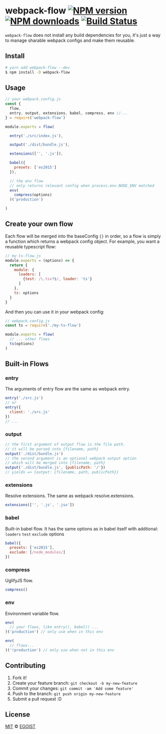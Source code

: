 # webpack-flow [![NPM version](https://img.shields.io/npm/v/webpack-flow.svg?style=flat-square)](https://npmjs.com/package/webpack-flow) [![NPM downloads](https://img.shields.io/npm/dm/webpack-flow.svg?style=flat-square)](https://npmjs.com/package/webpack-flow) [![Build Status](https://img.shields.io/circleci/project/egoist/webpack-flow/master.svg?style=flat-square)](https://circleci.com/gh/egoist/webpack-flow)

`webpack-flow` does not install any build dependencies for you, it's just a way to manage sharable webpack configs and make them reusable.

## Install

```bash
# yarn add webpack-flow --dev
$ npm install -D webpack-flow
```

## Usage

```js
// your webpack.config.js
const {
  flow,
  entry, output, extensions, babel, compress, env //...
} = require('webpack-flow')

module.exports = flow(

  entry('./src/index.js'),

  output('./dist/bundle.js'),

  extensions(['', '.js']),

  babel({
    presets: ['es2015']
  }),

  // the env flow
  // only returns relevant config when process.env.NODE_ENV matched
  env(
    compress(options)
  )('production')

)
```

## Create your own flow

Each flow will be merged into the baseConfig `{}` in order, so a flow is simply a function which returns a webpack config object. For example, you want a reusable typescript flow:

```js
// my-ts-flow.js
module.exports = (options) => {
  return {
    module: {
      loaders: [
        {test: /\.tsx?$/, loader: 'ts'}
      ]
    },
    ts: options
  }
}
```

And then you can use it in your webpack config:

```js
// webpack.config.js
const ts = require('./my-ts-flow')

module.exports = flow(
  // ... other flows
  ts(options)
)
```

## Built-in Flows

### entry

The arguments of entry flow are the same as webpack entry.

```js
entry('./src.js')
// or
entry({
  client: './src.js'
})
// ...
```

### output

```js
// the first argument of output flow is the file path.
// it will be parsed into {filename, path}
output('./dist/bundle.js')
// the second argument is an optional webpack output option
// which will be merged into {filename, path}
output('./dist/bundle.js', {publicPath: '/'})
// yields => {output: {filename, path, publicPath}}
```

### extensions

Resolve extensions. The same as webpack resolve.extensions.

```js
extensions(['', '.js', '.jsx'])
```

### babel

Built-in babel flow. It has the same options as in babel itself with addtional: `loaders` `test` `exclude` options

```js
babel({
  presets: ['es2015'],
  exclude: [/node_modules/]
})
```

### compress

UglifyJS flow.

```js
compress()
```

### env

Environment variable flow.

```js
env(
  // your flows, like entry(), babel() ...
)('production') // only use when in this env

env(
  // flows...
)('!production') // only use when not in this env
```

## Contributing

1. Fork it!
2. Create your feature branch: `git checkout -b my-new-feature`
3. Commit your changes: `git commit -am 'Add some feature'`
4. Push to the branch: `git push origin my-new-feature`
5. Submit a pull request :D

## License

[MIT](https://egoist.mit-license.org/) © [EGOIST](https://github.com/egoist)
